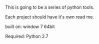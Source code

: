 This is going to be a series of python tools.

Each project should have it's own read me.

built on: window 7 64bit  

Required:
Python 2.7



